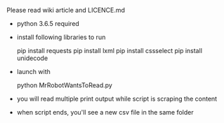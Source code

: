 Please read wiki article and LICENCE.md

- python 3.6.5 required

- install following libraries to run

  pip install requests
  pip install lxml
  pip install cssselect
  pip install unidecode

- launch with

  python MrRobotWantsToRead.py
  
- you will read multiple print output while script is scraping the content
- when script ends, you'll see a new csv file in the same folder
